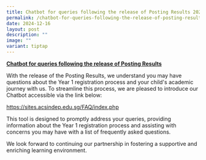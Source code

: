 ```yaml
---
title: Chatbot for queries following the release of Posting Results 2024
permalink: /chatbot-for-queries-following-the-release-of-posting-results-2024/
date: 2024-12-16
layout: post
description: ""
image: ""
variant: tiptap
---
```

<p><strong><u>Chatbot for queries following the release of Posting Results</u>&nbsp;</strong>
</p>
<p>With the release of the Posting Results, we understand you may have questions
about the Year 1 registration process and your child's academic journey
with us. To streamline this process, we are pleased to introduce our Chatbot
accessible via the link below:&nbsp;</p>
<p><a href="https://sites.acsindep.edu.sg/FAQ/index.php" rel="noopener noreferrer nofollow" target="_blank"><u>https://sites.acsindep.edu.sg/FAQ/index.php</u></a>&nbsp;&nbsp;</p>
<p>This tool is designed to promptly address your queries, providing information
about the Year 1 registration process and assisting with concerns you may
have with a list of frequently asked questions.&nbsp;</p>
<p>We look forward to continuing our partnership in fostering a supportive
and enriching learning environment.</p>